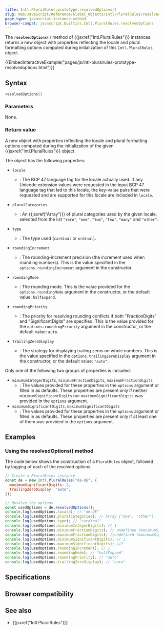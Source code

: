 ```yaml
---
title: Intl.PluralRules.prototype.resolvedOptions()
slug: Web/JavaScript/Reference/Global_Objects/Intl/PluralRules/resolvedOptions
page-type: javascript-instance-method
browser-compat: javascript.builtins.Intl.PluralRules.resolvedOptions
---
```




The **`resolvedOptions()`** method of {{jsxref("Intl.PluralRules")}} instances returns a new object with properties reflecting the locale and plural formatting options computed during initialization of this `Intl.PluralRules` object.

{{EmbedInteractiveExample("pages/js/intl-pluralrules-prototype-resolvedoptions.html")}}

## Syntax

```js-nolint
resolvedOptions()
```

### Parameters

None.

### Return value

A new object with properties reflecting the locale and plural formatting options computed during the initialization of the given {{jsxref("Intl.PluralRules")}} object.

The object has the following properties:

- `locale`
  - : The BCP 47 language tag for the locale actually used. If any Unicode extension values were requested in the input BCP 47 language tag that led to this locale, the key-value pairs that were requested and are supported for this locale are included in `locale`.
- `pluralCategories`
  - : An {{jsxref("Array")}} of plural categories used by the given locale, selected from the list `"zero"`, `"one"`, `"two"`, `"few"`, `"many"` and `"other"`.
- `type`

  - : The type used (`cardinal` or `ordinal`).

- `roundingIncrement` 
  - : The rounding-increment precision (the increment used when rounding numbers).
    This is the value specified in the `options.roundingIncrement` argument in the constructor.
- `roundingMode` 
  - : The rounding mode.
    This is the value provided for the `options.roundingMode` argument in the constructor, or the default value: `halfExpand`.
- `roundingPriority` 
  - : The priority for resolving rounding conflicts if both "FractionDigits" and "SignificantDigits" are specified.
    This is the value provided for the `options.roundingPriority` argument in the constructor, or the default value: `auto`.
- `trailingZeroDisplay` 
  - : The strategy for displaying trailing zeros on whole numbers.
    This is the value specified in the `options.trailingZeroDisplay` argument in the constructor, or the default value: `"auto"`.

Only one of the following two groups of properties is included:

- `minimumIntegerDigits`, `minimumFractionDigits`, `maximumFractionDigits`
  - : The values provided for these properties in the `options` argument or filled in as defaults.
    These properties are present only if neither `minimumSignificantDigits` nor `maximumSignificantDigits` was provided in the `options` argument.
- `minimumSignificantDigits`, `maximumSignificantDigits`
  - : The values provided for these properties in the `options` argument or filled in as defaults.
    These properties are present only if at least one of them was provided in the `options` argument.

## Examples

### Using the resolvedOptions() method

The code below shows the construction of a `PluralRules` object, followed by logging of each of the resolved options.

```js
// Create a PluralRules instance
const de = new Intl.PluralRules("de-DE", {
  maximumSignificantDigits: 2,
  trailingZeroDisplay: "auto",
});

// Resolve the options
const usedOptions = de.resolvedOptions();
console.log(usedOptions.locale); // "de-DE"
console.log(usedOptions.pluralCategories); // Array ["one", "other"]
console.log(usedOptions.type); // "cardinal"
console.log(usedOptions.minimumIntegerDigits); // 1
console.log(usedOptions.minimumFractionDigits); // undefined (maximumSignificantDigits is set)
console.log(usedOptions.maximumFractionDigits); //undefined (maximumSignificantDigits is set)
console.log(usedOptions.minimumSignificantDigits); // 1
console.log(usedOptions.maximumSignificantDigits); //2
console.log(usedOptions.roundingIncrement); // 1
console.log(usedOptions.roundingMode); // "halfExpand"
console.log(usedOptions.roundingPriority); // "auto"
console.log(usedOptions.trailingZeroDisplay); // "auto"
```

## Specifications



## Browser compatibility



## See also

- {{jsxref("Intl.PluralRules")}}
